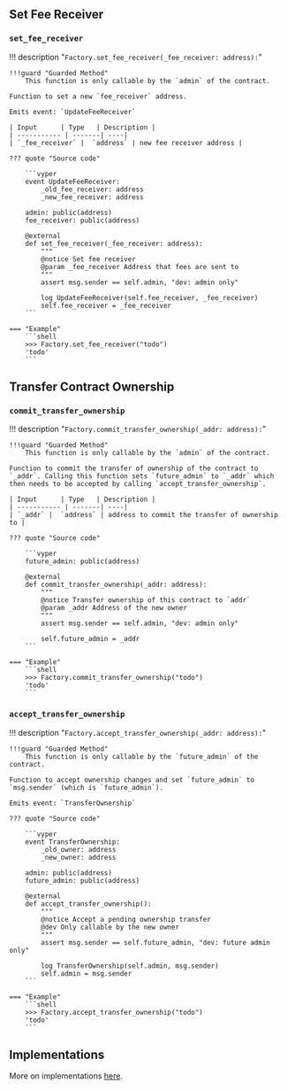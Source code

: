 
## **Set Fee Receiver**

### `set_fee_receiver`
!!! description "`Factory.set_fee_receiver(_fee_receiver: address):`"

    !!!guard "Guarded Method"
        This function is only callable by the `admin` of the contract.

    Function to set a new `fee_receiver` address.

    Emits event: `UpdateFeeReceiver`

    | Input      | Type   | Description |
    | ----------- | -------| ----|
    | `_fee_receiver` |  `address` | new fee receiver address |

    ??? quote "Source code"

        ```vyper
        event UpdateFeeReceiver:
            _old_fee_receiver: address
            _new_fee_receiver: address

        admin: public(address) 
        fee_receiver: public(address)

        @external
        def set_fee_receiver(_fee_receiver: address):
            """
            @notice Set fee receiver
            @param _fee_receiver Address that fees are sent to
            """
            assert msg.sender == self.admin, "dev: admin only"

            log UpdateFeeReceiver(self.fee_receiver, _fee_receiver)
            self.fee_receiver = _fee_receiver
        ```

    === "Example"
        ```shell
        >>> Factory.set_fee_receiver("todo")
        'todo'
        ```



## **Transfer Contract Ownership**

### `commit_transfer_ownership`
!!! description "`Factory.commit_transfer_ownership(_addr: address):`"

    !!!guard "Guarded Method"
        This function is only callable by the `admin` of the contract.

    Function to commit the transfer of ownership of the contract to `_addr`. Calling this function sets `future_admin` to `_addr` which then needs to be accepted by calling `accept_transfer_ownership`.

    | Input      | Type   | Description |
    | ----------- | -------| ----|
    | `_addr` |  `address` | address to commit the transfer of ownership to |

    ??? quote "Source code"

        ```vyper
        future_admin: public(address)    

        @external
        def commit_transfer_ownership(_addr: address):
            """
            @notice Transfer ownership of this contract to `addr`
            @param _addr Address of the new owner
            """
            assert msg.sender == self.admin, "dev: admin only"

            self.future_admin = _addr
        ```

    === "Example"
        ```shell
        >>> Factory.commit_transfer_ownership("todo")
        'todo'
        ```


### `accept_transfer_ownership`
!!! description "`Factory.accept_transfer_ownership(_addr: address):`"

    !!!guard "Guarded Method"
        This function is only callable by the `future_admin` of the contract.

    Function to accept ownership changes and set `future_admin` to `msg.sender` (which is `future_admin`).

    Emits event: `TransferOwnership`

    ??? quote "Source code"

        ```vyper
        event TransferOwnership:
            _old_owner: address
            _new_owner: address

        admin: public(address) 
        future_admin: public(address)    

        @external
        def accept_transfer_ownership():
            """
            @notice Accept a pending ownership transfer
            @dev Only callable by the new owner
            """
            assert msg.sender == self.future_admin, "dev: future admin only"

            log TransferOwnership(self.admin, msg.sender)
            self.admin = msg.sender
        ```

    === "Example"
        ```shell
        >>> Factory.accept_transfer_ownership("todo")
        'todo'
        ```


## **Implementations**

More on implementations [here](./implementations.md).